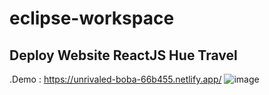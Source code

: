 # eclipse-workspace

## Deploy Website ReactJS Hue Travel
.Demo : https://unrivaled-boba-66b455.netlify.app/
![image](https://user-images.githubusercontent.com/52524133/183235583-8ea45a83-084a-42d5-a56b-9fae8c7d6072.png)
